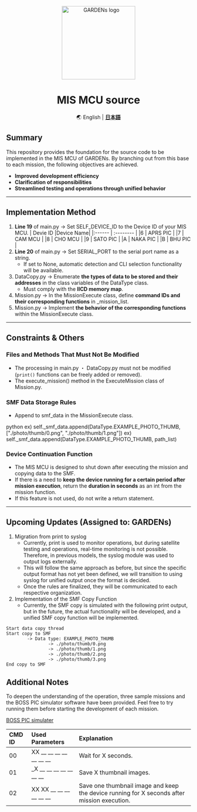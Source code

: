 <div align="center">
    <img src="https://github.com/user-attachments/assets/099b80dd-a6a5-4a14-940f-06401dadf024" width="200" alt="GARDENs logo" />
   <h1>MIS MCU source</h1>
    
🌏
English | [**日本語**](https://github.com/CIT-GARDENs-Organization/MIS_MCU_source/blob/main/README.ja.md)

</div>

## Summary 
This repository provides the foundation for the source code to be implemented in the MIS MCU of GARDENs.
By branching out from this base to each mission, the following objectives are achieved.

- **Improved development efficiency**  
- **Clarification of responsibilities**  
- **Streamlined testing and operations through unified behavior**  

---

## Implementation Method  
1. **Line 19** of main.py → Set SELF_DEVICE_ID to the Device ID of your MIS MCU.
   | Devie ID  |Device Name|
   |:------    | :-------- |
   |6          | APRS PIC  |
   |7          | CAM MCU   |
   |8          | CHO MCU   |
   |9          | SATO PIC  |
   |A          | NAKA PIC  |
   |B          | BHU PIC   |
3. **Line 20** of main.py → Set SERIAL_PORT to the serial port name as a string.
   - If set to None, automatic detection and CLI selection functionality will be available. 
4. DataCopy.py → Enumerate **the types of data to be stored and their addresses** in the class variables of the DataType class.
   - Must comply with the **IICD memory map**.
5. Mission.py → In the MissionExecute class, define **command IDs and their corresponding functions** in _mission_list.  
6. Mission.py → Implement **the behavior of the corresponding functions** within the MissionExecute class.  

---

## Constraints & Others  

### **Files and Methods That Must Not Be Modified**  
- The processing in main.py ・ DataCopy.py must not be modified (`print()` functions can be freely added or removed).
- The execute_mission() method in the ExecuteMission class of Mission.py.

### **SMF Data Storage Rules**  
- Append to smf_data in the MissionExecute class.
  
python
  ex) self._smf_data.append(DataType.EXAMPLE_PHOTO_THUMB, ["./photo/thumb/0.png", "./photo/thumb/1.png"])
  ex) self._smf_data.append(DataType.EXAMPLE_PHOTO_THUMB, path_list)

### Device Continuation Function
- The MIS MCU is designed to shut down after executing the mission and copying data to the SMF.
- If there is a need to **keep the device running for a certain period after mission execution**, return the **duration in seconds** as an int from the mission function.
- If this feature is not used, do not write a return statement.

---

## Upcoming Updates (Assigned to: GARDENs)
1. Migration from print to syslog
   - Currently, print is used to monitor operations, but during satellite testing and operations, real-time monitoring is not possible. Therefore, in previous models, the syslog module was used to output logs externally.
   - This will follow the same approach as before, but since the specific output format has not yet been defined, we will transition to using syslog for unified output once the format is decided.
   - Once the rules are finalized, they will be communicated to each respective organization.
2. Implementation of the SMF Copy Function
   - Currently, the SMF copy is simulated with the following print output, but in the future, the actual functionality will be developed, and a unified SMF copy function will be implemented.
```
Start data copy thread
Start copy to SMF
        -> Data type: EXAMPLE_PHOTO_THUMB
                -> ./photo/thumb/0.png
                -> ./photo/thumb/1.png
                -> ./photo/thumb/2.png
                -> ./photo/thumb/3.png
End copy to SMF
```

## Additional Notes
To deepen the understanding of the operation, three sample missions and the BOSS PIC simulator software have been provided.
Feel free to try running them before starting the development of each mission.

[BOSS PIC simulater](https://github.com/CIT-GARDENs-Organization/BOSS_PIC_simulator)

| CMD ID     | Used Parameters         | Explanation                                                                                |
|:-----------|:------------            |:------------                                                                               |
| 00         | XX __ __ __ __ __ __ __ | Wait for X seconds.                                                                        |
| 01         | _X __ __ __ __ __ __ __ | Save X thumbnail images.                                                                   |
| 02         | XX XX __ __ __ __ __ __ |Save one thumbnail image and keep the device running for X seconds after mission execution. |
